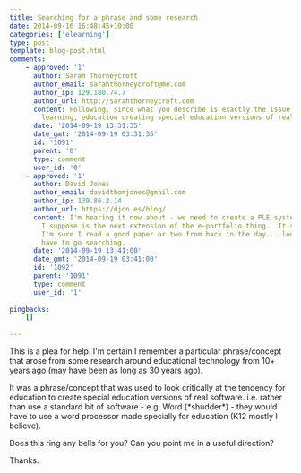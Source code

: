 ```yaml
---
title: Searching for a phrase and some research
date: 2014-09-16 16:48:45+10:00
categories: ['elearning']
type: post
template: blog-post.html
comments:
    - approved: '1'
      author: Sarah Thorneycroft
      author_email: sarahthorneycroft@me.com
      author_ip: 129.180.74.7
      author_url: http://sarahthorneycroft.com
      content: Following, since what you describe is exactly the issue in games and games-based
        learning, education creating special education versions of real games. Sigh...
      date: '2014-09-19 13:31:35'
      date_gmt: '2014-09-19 03:31:35'
      id: '1091'
      parent: '0'
      type: comment
      user_id: '0'
    - approved: '1'
      author: David Jones
      author_email: davidthomjones@gmail.com
      author_ip: 139.86.2.14
      author_url: https://djon.es/blog/
      content: I'm hearing it now about - we need to create a PLE system for people. Which
        I suppose is the next extension of the e-portfolio thing.  It's frustrating because
        I'm sure I read a good paper or two from back in the day....looks like I might
        have to go searching.
      date: '2014-09-19 13:41:00'
      date_gmt: '2014-09-19 03:41:00'
      id: '1092'
      parent: '1091'
      type: comment
      user_id: '1'
    
pingbacks:
    []
    
---
```

This is a plea for help. I'm certain I remember a particular phrase/concept that arose from some research around educational technology from 10+ years ago (may have been as long as 30 years ago).

It was a phrase/concept that was used to look critically at the tendency for education to create special education versions of real software. i.e. rather than use a standard bit of software - e.g. Word (\*shudder\*) - they would have to use a word processor made specially for education (K12 mostly I believe).

Does this ring any bells for you? Can you point me in a useful direction?

Thanks.